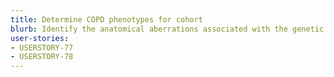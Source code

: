 ```yaml
---
title: Determine COPD phenotypes for cohort
blurb: Identify the anatomical aberrations associated with the genetic and phenotypic variations extracted by machine-learning models.
user-stories:
- USERSTORY-77
- USERSTORY-78
---
```

